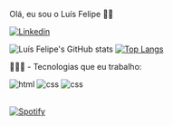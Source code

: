 Olá, eu sou o Luís Felipe 🖖🏻

[![Linkedin](https://img.shields.io/badge/LinkedIn-0077B5?style=for-the-badge&logo=linkedin&logoColor=white)](https://www.linkedin.com/in/lu%C3%ADs-felipe-ab24b3236/)

![Luís Felipe's GitHub stats](https://github-readme-stats.vercel.app/api?username=lflpe&show_icons=true&theme=merko)
[![Top Langs](https://github-readme-stats.vercel.app/api/top-langs/?username=lflpe)](https://github.com/anuraghazra/github-readme-stats)


👨🏻‍💻 - Tecnologias que eu trabalho:
<div style="display: inline_block">
    <img allign="center" alt="html" src="https://img.shields.io/badge/HTML5-E34F26?style=for-the-badge&logo=html5&logoColor=white">
    <img allign="center" alt="css" src="https://img.shields.io/badge/CSS3-1572B6?style=for-the-badge&logo=css3&logoColor=white">
    <img allign="center" alt="css" src="https://img.shields.io/badge/JavaScript-F7DF1E?style=for-the-badge&logo=javascript&logoColor=black">
</div>
</br>

[![Spotify](https://img.shields.io/badge/Spotify-1ED760?&style=for-the-badge&logo=spotify&logoColor=white)](https://open.spotify.com/user/12170915590)




